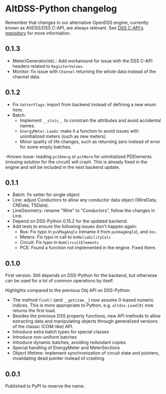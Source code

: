 # AltDSS-Python changelog

Remember that changes in our alternative OpenDSS engine, currently known as AltDSS/DSS C-API, are always
relevant. See [DSS C-API's repository](https://github.com/dss-extensions/dss_capi/) for more information.

## 0.1.3

- Meter/Generator/etc.: Add workaround for issue with the DSS C-API headers related to `RegisterValues`.
- Monitor: fix issue with `Channel` returning the whole data instead of the channel data.

## 0.1.2

- Fix `SetterFlags`: import from backend instead of defining a new enum here.
- Batch:
    - Implement `__slots__` to constrain the attributes and avoid accidental names.
    - `EnergyMeter.Loads`: make it a function to avoid issues with uninitialized meters (such as new meters).
    - Minor quality of life changes, such as returning zero instead of error for some empty batches.

-Known issue: reading `pctEmerg` or `pctNorm` for uninitialized PDElements (missing solution for the circuit) will crash. This is already fixed in the engine and will be included in the next backend update.


## 0.1.1

- Batch: fix setter for single object
- Line: adjust Conductors to allow any conductor data object (WireData, CNData, TSData).
- LineGeometry: rename "Wire" to "Conductors", follow the changes in Line.
- Depend on DSS-Python 0.15.2 for the updated backend.
- Add tests to ensure the following issues don't happen again:
    - Bus: Fix typo in `puVMagAngle` (rename it from `puVmagAngle`), and `Voc`.
    - Meters: Fix typo in call to `DoReliabilityCalc`
    - Circuit: Fix typo in `NumCircuitElements`
    - PCE: Found a function not implemented in the engine. Fixed there.

## 0.1.0

First version. Still depends on DSS-Python for the backend, but otherwise can be used for a lot of common operations by itself.

Highlights compared to the previous Obj API on DSS-Python:

- The method `find()` (and `__getitem__`) now assume 0-based numeric indices. This is more appropriate to Python, e.g. `altdss.Load[0]` now returns the first load.
- Besides the previous DSS property functions, new API methods to allow extracting data and manipulating objects through generalized versions of the classic (COM-like) API.
- Introduce extra batch types for special classes
- Introduce non-uniform batches
- Introduce dynamic batches, avoiding redundant copies
- Special handling of EnergyMeter and MeterSections
- Object lifetime: implement synchronization of circuit state and pointers, invalidating dead pointer instead of crashing


 ## 0.0.1

 Published to PyPI to reserve the name.
